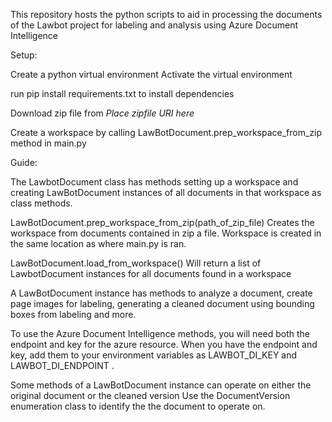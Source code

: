 This repository hosts the python scripts to aid in processing the documents of the Lawbot project for labeling and analysis using Azure Document Intelligence

Setup:
<!--Virtual environment guide https://www.youtube.com/watch?v=Y21OR1OPC9A-->
Create a python virtual environment
Activate the virtual environment

run pip install requirements.txt to install dependencies

Download zip file from *Place zipfile URI here*

Create a workspace by calling LawBotDocument.prep_workspace_from_zip method in main.py

Guide:

The LawbotDocument class has methods setting up a workspace and creating LawBotDocument instances of all documents in that workspace as class methods.

LawBotDocument.prep_workspace_from_zip(path_of_zip_file)
Creates the workspace from documents contained in zip a file.
Workspace is created in the same location as where main.py is ran.

LawBotDocument.load_from_workspace()
Will return a list of LawbotDocument instances for all documents found in a workspace

A LawBotDocument instance has methods to analyze a document, create page images for labeling, generating a cleaned document using bounding boxes from labeling and more.

To use the Azure Document Intelligence methods, you will need both the endpoint and key for the azure resource.
When you have the endpoint and key, add them to your environment variables as LAWBOT_DI_KEY and LAWBOT_DI_ENDPOINT .

Some methods of a LawBotDocument instance can operate on either the original document or the cleaned version
Use the DocumentVersion enumeration class to identify the the document to operate on.


